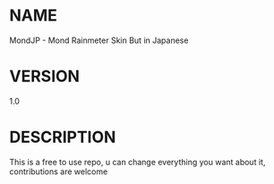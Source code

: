 # NAME

MondJP - Mond Rainmeter Skin But in Japanese

# VERSION

1.0


# DESCRIPTION

This is a free to use repo, u can change everything you want about it, contributions are welcome
